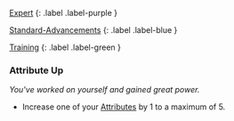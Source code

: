 
[Expert](Game/Expert-List)
{: .label .label-purple }

[Standard-Advancements](Game/Standard-Advancements)
{: .label .label-blue }

[Training](Game/Training-List)
{: .label .label-green }
### Attribute Up
*You've worked on yourself and gained great power.*
* Increase one of your [Attributes](Game/Core/Attributes) by 1 to a maximum of 5.


